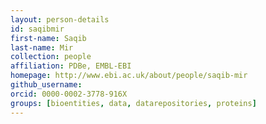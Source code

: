 ```yaml
---
layout: person-details
id: saqibmir
first-name: Saqib
last-name: Mir
collection: people
affiliation: PDBe, EMBL-EBI
homepage: http://www.ebi.ac.uk/about/people/saqib-mir
github_username:
orcid: 0000-0002-3778-916X
groups: [bioentities, data, datarepositories, proteins]
---
```

